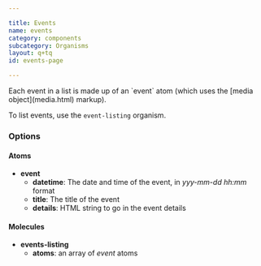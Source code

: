 ```yaml
---

title: Events
name: events
category: components
subcategory: Organisms
layout: q+tq
id: events-page

---
```


<p class="lead">Each event in a list is made up of an `event` atom (which uses the [media object](media.html) markup).</p>

<script>
component("event", {
  "datetime":"2015-03-31 18:30",
  "title": "The energy crisis: Is nuclear fusion a solution?",
  "details": "<p>This year's Science Discovery event will focus on nuclear fusion.</p>"
});
</script>

To list events, use the `event-listing` organism.
<script>
component("events-listing", { "atoms": [
  {
    "event": {
      "datetime":"2015-04-08 19:00",
      "title": "Creativity and Reality in Philosophy of Yi and Dao: What difference does it make?",
      "details": "<p>Opening public lecture to the annual British Society for the History of Philosophy conference.</p>"
    }
  },
  {
    "event": {
      "datetime":"2015-03-31 18:30",
      "title": "The energy crisis: Is nuclear fusion a solution?",
      "details": "<p>This year's Science Discovery event will focus on nuclear fusion.</p>"
    }
  },
  {
    "event": {
      "datetime":"2015-03-24 16:00",
      "title": "Integration Challenges of the EU Rail Industry in the Formation of a Single European Rail Area",
      "details": "<p>CEGBI seminar</p>"
    }
  }
]});
</script>


### Options

#### Atoms

* **event**
  * **datetime**: The date and time of the event, in _yyy-mm-dd hh:mm_ format
  * **title**: The title of the event
  * **details**: HTML string to go in the event details

#### Molecules

* **events-listing**
  * **atoms**: an array of _event_ atoms
